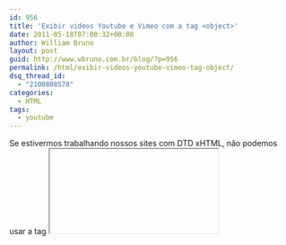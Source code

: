 ```yaml
---
id: 956
title: 'Exibir videos Youtube e Vimeo com a tag <object>'
date: 2011-05-18T07:00:32+00:00
author: William Bruno
layout: post
guid: http://www.wbruno.com.br/blog/?p=956
permalink: /html/exibir-videos-youtube-vimeo-tag-object/
dsq_thread_id:
  - "2100808578"
categories:
  - HTML
tags:
  - youtube
---
```

Se estivermos trabalhando nossos sites com DTD xHTML, não podemos usar a tag <iframe>, então a saída, é embedar com a tag <object>, que funciona muito bem, e valida no w3c.

Apesar do Youtube hoje em dia, só fornecer o embed com iframe, antigamente o código que ele disponibilizava, era baseado nas tags <object>, e <embed>. Acredito que por questões de compatibilidade, ainda hoje conseguimos servir videos do Youtube nos nossos sites, usando a tag object apenas.

<!--more-->

``` html
<object height="196" width="305" data="http://www.youtube.com/v/HiaOFOMPOBc" type="application/x-shockwave-flash">
  <param name="wmode" value="transparent" />
  <param name="quality" value="hight" />
  <param name="src" value="http://www.youtube.com/v/HiaOFOMPOBc" />
</object>
```

No embed do YT, convém notar o formato com que o atributo **data**, e o **value** do param src, devem ser passados.

O link no youtube para o vídeo é do tipo: <u>http://www.youtube.com/watch?v=</u>**HiaOFOMPOBc**

Sendo o valor que destaque ali em negrito o ID dele.

Para fazer o embed corretamente, vc deve extrair esse ID, e jogar no novo formato da URL: <u>http://www.youtube.com/v/</u>ID\_DO\_VIDEO_AQUI

Já para o vimeo, o buraco é um pouco mais embaixo

``` html
<object height="196" width="305" type="application/x-shockwave-flash" class="" data="http://a.vimeocdn.com/p/flash/moogaloop/5.1.14/moogaloop.swf?v=1.0.0" style="visibility: visible;">

        <param name="allowscriptaccess" value="always">
        <param name="allowfullscreen" value="true">
        <param name="scalemode" value="noscale">
        <param name="quality" value="high">
        <param name="wmode" value="opaque">
        <param name="bgcolor" value="#000000">
        <param name="flashvars" value="server=vimeo.com&player_server=player.vimeo.com&cdn_server=a.vimeocdn.com&embed_location=&force_embed=0&force_info=1&moogaloop_type=moogaloop_local&js_api=1&js_getConfig=player23465729_920282954.getConfig&js_setConfig=player23465729_920282954.setConfig&clip_id=23465729&fullscreen=1&js_onLoad=player23465729_920282954.player.moogaloopLoaded&js_onThumbLoaded=player23465729_920282954.player.moogaloopThumbLoaded">

</object>
```

ali nos **flasvars**, dê uma atenção especial ao parâmetro: **clip_id=17100311**, alterando esse ID, vc consegue alterar o vídeo que será exibido no teu embed.

É isso =)
